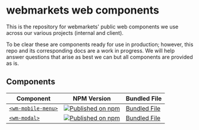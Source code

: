 # webmarkets web components

This is the repository for webmarkets' public web components we use across our various projects (internal and client).

To be clear these are components ready for use in production; however, this repo and its corresponding docs are a work in progress. We will help answer questions that arise as best we can but all components are provided as is.

## Components

| Component | NPM Version | Bundled File
| ----------| ----------- | ------------
| [`<wm-mobile-menu>`](https://github.com/Webmarkets/wm-web-components/tree/main/packages/wm-mobile-menu) | [![Published on npm](https://img.shields.io/npm/v/@webmarkets/wm-mobile-menu.svg)](https://www.npmjs.com/package/@webmarkets/wm-mobile-menu) | <a href="https://raw.githubusercontent.com/Webmarkets/wm-web-components/main/packages/wm-mobile-menu/dist/wm-mobile-menu.bundled.js" download>Bundled File</a>
| [`<wm-modal>`](https://github.com/Webmarkets/wm-web-components/tree/main/packages/wm-modal) | [![Published on npm](https://img.shields.io/npm/v/@webmarkets/wm-modal.svg)](https://www.npmjs.com/package/@webmarkets/wm-modal) | <a href="https://raw.githubusercontent.com/Webmarkets/wm-web-components/main/packages/wm-modal/dist/wm-modal.bundled.js" download>Bundled File</a>

